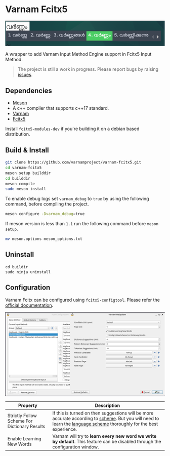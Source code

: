 # Varnam Fcitx5

<center>

![](assets/screenshot-ime-horizontal.png)

</center>


A wrapper to add Varnam Input Method Engine support in Fcitx5 Input Method.

> The project is still a work in progress. Please report bugs by raising [issues](https://github.com/varnamproject/varnam-fcitx5/issues).

## Dependencies

* [Meson](https://github.com/mesonbuild/meson)
* A c++ compiler that supports c++17 standard.
* [Varnam](https://github.com/varnamproject/govarnam)
* [Fcitx5](https://github.com/fcitx/fcitx5)

Install `fcitx5-modules-dev` if you're building it on a debian based distribution.

## Build & Install

```bash
git clone https://github.com/varnamproject/varnam-fcitx5.git
cd varnam-fcitx5
meson setup builddir
cd builddir
meson compile
sudo meson install
```

To enable debug logs set `varnam_debug` to `true` by using the following command, before compiling the project.

```bash
meson configure -Dvarnam_debug=true
```

If meson version is less than `1.1` run the following command before `meson setup`.

```bash
mv meson.options meson_options.txt
```

## Uninstall
```
cd buildir
sudo ninja uninstall
```

## Configuration

Varnam Fcitx can be configured using `fcitx5-configtool`. Please refer the [official documentation](https://fcitx-im.org/wiki/Configtool_(Fcitx_5)).

<center>

![Config Tool](assets/screenshot-fcitx-configtool-01.png)

</center>

| Property | Description |
-----------|-------------
| Strictly Follow Scheme For Dictionary Results | If this is turned on then suggestions will be more accurate according to [scheme](https://varnamproject.com/editor/#/scheme). But you will need to learn the [language scheme](https://varnamproject.com/editor/#/scheme) thoroughly for the best experience.|
| Enable Learning New Words | Varnam will try to **learn every new word we write by default**. This feature can be disabled through the configuration window.